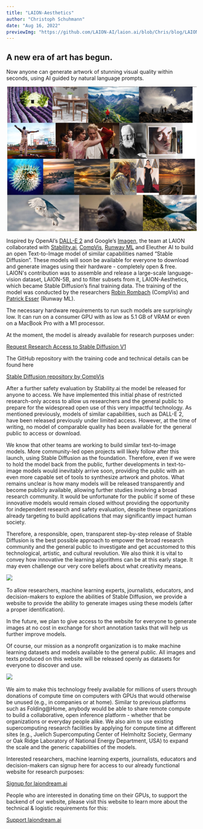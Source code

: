 ```yaml
---
title: "LAION-Aesthetics"
author: "Christoph Schuhmann"
date: "Aug 16, 2022"
previewImg: "https://github.com/LAION-AI/laion.ai/blob/Chris/blog/LAION-Aesthetics.jpg"
---
```

## A new era of art has begun. 
Now anyone can generate artwork of stunning visual quality within seconds, using AI guided by natural language prompts.

![](https://github.com/LAION-AI/laion.ai/blob/Chris/blog/LAION-Aesthetics.jpg)

Inspired by OpenAI’s [DALL-E 2](https://openai.com/dall-e-2/) and Google’s [Imagen](https://imagen.research.google/), the team at LAION collaborated with [Stability.ai](https://stability.ai), [CompVis](https://ommer-lab.com/), [Runway ML](https://runwayml.com/) and Eleuther AI to build an open Text-to-Image model of similar capabilities named “Stable Diffusion”. These models will soon be available for everyone to download and generate images using their hardware - completely open & free. LAION's contribution was to assemble and release a large-scale language-vision dataset, LAION-5B, and to filter subsets from it, LAION-Aesthetics, which became Stable Diffusion’s final training data. The training of the model was conducted by the researchers [Robin Rombach](https://scholar.google.com/citations?user=ygdQhrIAAAAJ) (CompVis) and [Patrick Esser](https://scholar.google.com/citations?user=ang8MoQAAAAJ) (Runway ML).

The necessary hardware requirements to run such models are surprisingly low. It can run on a consumer GPU with as low as 5.1 GB of VRAM or even on a MacBook Pro with a M1 processor. 

At the moment, the model is already available for research purposes under: 

[Request Research Access to Stable Diffusion V1](https://stability.ai/research-access-form)

The GitHub repository with the training code and technical details can be found here

[Stable Diffusion repository by CompVis](https://github.com/CompVis/stable-diffusion)


After a further safety evaluation by Stability.ai the model be released for anyone to access.
We have implemented this initial phase of restricted research-only access to allow us researchers and the general public to prepare for the widespread open use of this very impactful technology.
As mentioned previously, models of similar capabilities, such as DALL-E 2, have been released previously under limited access.
However, at the time of writing, no model of comparable quality has been available for the general public to access or download. 

We know that other teams are working to build similar text-to-image models. More community-led open projects will likely follow after this launch, using Stable Diffusion as the foundation. Therefore, even if we were to hold the model back from the public, further developments in text-to-image models would inevitably arrive soon, providing the public with an even more capable set of tools to synthesize artwork and photos.  What remains unclear is how many models will be released transparently and become publicly available, allowing further studies involving a broad research community. It would be unfortunate for the public if some of these innovative models would remain closed without providing the opportunity for independent research and safety evaluation, despite these organizations already targeting to build applications that may significantly impact human society.

Therefore, a responsible, open, transparent step-by-step release of Stable Diffusion is the best possible approach to empower the broad research community and the general public to investigate and get accustomed to this technological, artistic, and cultural revolution. We also think it is vital to convey how innovative the learning algorithms can be at this early stage. It may even challenge our very core beliefs about what creativity means.

![](https://images.squarespace-cdn.com/content/v1/6213c340453c3f502425776e/e9173b23-ede6-4004-b69c-7b03fce8872b/Screenshot+2022-08-10+at+15.58.02.png?format=750w)

To allow researchers, machine learning experts, journalists, educators, and decision-makers to explore the abilities of Stable Diffusion, we provide a website to provide the ability to generate images using these models (after a proper identification).

In the future, we plan to give access to the website for everyone to generate images at no cost in exchange for short annotation tasks that will help us further improve models.

Of course, our mission as a nonprofit organization is to make machine learning datasets and models available to the general public. All images and texts produced on this website will be released openly as datasets for everyone to discover and use. 

![](https://images.squarespace-cdn.com/content/v1/6213c340453c3f502425776e/7346e820-8f18-4bd0-901e-379c5bc07c92/2-01.png?format=750w)

We aim to make this technology freely available for millions of users through donations of compute time on computers with GPUs that would otherwise be unused (e.g., in companies or at home). Similar to previous platforms such as Folding@Home, anybody would be able to share remote compute to build a collaborative, open inference platform - whether that be organizations or everyday people alike. We also aim to use existing supercomputing research facilities by applying for compute time at different sites (e.g., Juelich Supercomputing Center of Helmholtz Society, Germany or Oak Ridge Laboratory of National Energy Department, USA) to expand the scale and the generic capabilities of the models.

Interested researchers, machine learning experts, journalists, educators and decision-makers can signup here for access to our already functional website for research purposes:

[Signup for laiondream.ai](https://laiondream.ai/signup)

People who are interested in donating time on their GPUs, to support the backend of our website, please visit this website to learn more about the technical & logistic requirements for this:

[Support laiondream.ai](https://laiondream.ai/support)

